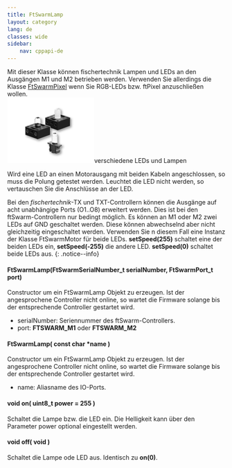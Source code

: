 ```yaml
---
title: FtSwarmLamp
layout: category
lang: de
classes: wide
sidebar:
    nav: cppapi-de
---
```

<div class="apicontainer">
    <div class="apileft">
        Mit dieser Klasse können fischertechnik Lampen und LEDs an den Ausgängen M1 und M2 betrieben werden. Verwenden Sie allerdings die Klasse <a href="FtSwarmPixel">FtSwarmPixel</a> wenn Sie RGB-LEDs bzw. ftPixel anzuschließen wollen.
    </div>
    <div class="apiright apiimg"><img title="Bildnachweis: fischertechnik" src="/assets/img/LampLedDisplay/kombi.png">verschiedene LEDs und Lampen</div>
</div>

Wird eine LED an einen Motorausgang mit beiden Kabeln angeschlossen, so muss die Polung getestet werden. Leuchtet die LED nicht werden, so vertauschen Sie die Anschlüsse an der LED. 

Bei den *fischertechnik*-TX und TXT-Controllern können die Ausgänge auf acht unabhängige Ports (O1..O8) erweitert werden. Dies ist bei den ftSwarm-Controllern nur bedingt möglich. Es können an M1 oder M2 zwei LEDs auf GND geschaltet werden. Diese können abwechselnd aber nicht gleichzeitig eingeschaltet werden. Verwenden Sie n diesem Fall eine Instanz der Klasse FtSwarmMotor für beide LEDs. **setSpeed(255)** schaltet eine der beiden LEDs ein, **setSpeed(-255)** die andere LED. **setSpeed(0)** schaltet beide LEDs aus.
{: .notice--info}

#### FtSwarmLamp(FtSwarmSerialNumber_t serialNumber, FtSwarmPort_t port)

Constructor um ein FtSwarmLamp Objekt zu erzeugen. Ist der angesprochene Controller nicht online, so wartet die Firmware solange bis der entsprechende Controller gestartet wird.

- serialNumber: Seriennummer des ftSwarm-Controllers.
- port: **FTSWARM_M1** oder **FTSWARM_M2**

#### FtSwarmLamp( const char *name )

Constructor um ein FtSwarmLamp Objekt zu erzeugen. Ist der angesprochene Controller nicht online, so wartet die Firmware solange bis der entsprechende Controller gestartet wird.

- name: Aliasname des IO-Ports.

#### void on( uint8_t power = 255 )

Schaltet die Lampe bzw. die LED ein. Die Helligkeit kann über den Parameter power optional eingestellt werden.

#### void off( void )

Schaltet die Lampe ode LED aus. Identisch zu **on(0)**.